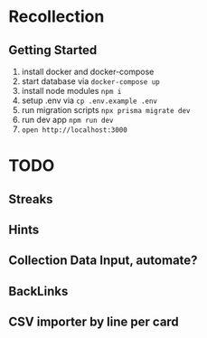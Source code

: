 # Recollection

## Getting Started

1. install docker and docker-compose
2. start database via `docker-compose up`
3. install node modules `npm i`
4. setup .env via `cp .env.example .env`
5. run migration scripts `npx prisma migrate dev`
6. run dev app `npm run dev`
7. `open http://localhost:3000`

# TODO
## Streaks 
## Hints
## Collection Data Input, automate?
## BackLinks
## CSV importer by line per card 